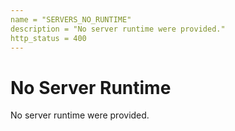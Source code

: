 ```yaml
---
name = "SERVERS_NO_RUNTIME"
description = "No server runtime were provided."
http_status = 400
---
```


# No Server Runtime

No server runtime were provided.
